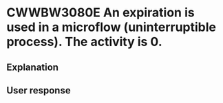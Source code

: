 # CWWBW3080E An expiration is used in a microflow (uninterruptible process). The activity is 0.

## Explanation

## User response